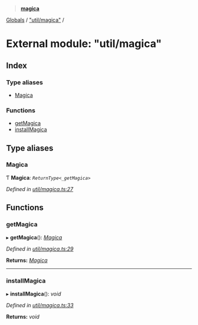 > **[magica](../README.md)**

[Globals](../README.md) / ["util/magica"](_util_magica_.md) /

# External module: "util/magica"

## Index

### Type aliases

* [Magica](_util_magica_.md#magica)

### Functions

* [getMagica](_util_magica_.md#getmagica)
* [installMagica](_util_magica_.md#installmagica)

## Type aliases

###  Magica

Ƭ **Magica**: *`ReturnType<_getMagica>`*

*Defined in [util/magica.ts:27](https://github.com/cancerberoSgx/magica/blob/5e806b9/src/util/magica.ts#L27)*

## Functions

###  getMagica

▸ **getMagica**(): *[Magica](_util_magica_.md#magica)*

*Defined in [util/magica.ts:29](https://github.com/cancerberoSgx/magica/blob/5e806b9/src/util/magica.ts#L29)*

**Returns:** *[Magica](_util_magica_.md#magica)*

___

###  installMagica

▸ **installMagica**(): *void*

*Defined in [util/magica.ts:33](https://github.com/cancerberoSgx/magica/blob/5e806b9/src/util/magica.ts#L33)*

**Returns:** *void*